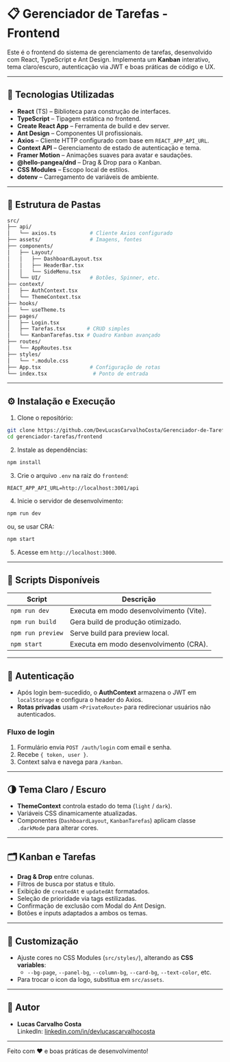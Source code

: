 # 📋 Gerenciador de Tarefas - Frontend

Este é o frontend do sistema de gerenciamento de tarefas, desenvolvido com React, TypeScript e Ant Design. Implementa um **Kanban** interativo, tema claro/escuro, autenticação via JWT e boas práticas de código e UX.

---

## 🚀 Tecnologias Utilizadas

- **React** (TS) – Biblioteca para construção de interfaces.
- **TypeScript** – Tipagem estática no frontend.
- **Create React App** – Ferramenta de build e dev server.
- **Ant Design** – Componentes UI profissionais.
- **Axios** – Cliente HTTP configurado com base em `REACT_APP_API_URL`.
- **Context API** – Gerenciamento de estado de autenticação e tema.
- **Framer Motion** – Animações suaves para avatar e saudações.
- **@hello-pangea/dnd** – Drag & Drop para o Kanban.
- **CSS Modules** – Escopo local de estilos.
- **dotenv** – Carregamento de variáveis de ambiente.

---

## 📁 Estrutura de Pastas

```bash
src/
├── api/
│   └── axios.ts           # Cliente Axios configurado
├── assets/                # Imagens, fontes
├── components/
│   ├── Layout/
│   │   ├── DashboardLayout.tsx
│   │   ├── HeaderBar.tsx
│   │   └── SideMenu.tsx
│   └── UI/                # Botões, Spinner, etc.
├── context/
│   ├── AuthContext.tsx
│   └── ThemeContext.tsx
├── hooks/
│   └── useTheme.ts
├── pages/
│   ├── Login.tsx
│   ├── Tarefas.tsx       # CRUD simples
│   └── KanbanTarefas.tsx # Quadro Kanban avançado
├── routes/
│   └── AppRoutes.tsx
├── styles/
│   └── *.module.css
├── App.tsx                # Configuração de rotas
└── index.tsx               # Ponto de entrada
```

---

## ⚙️ Instalação e Execução

1. Clone o repositório:

```bash
git clone https://github.com/DevLucasCarvalhoCosta/Gerenciador-de-Tarefas.git
cd gerenciador-tarefas/frontend
```

2. Instale as dependências:

```bash
npm install
```

3. Crie o arquivo `.env` na raiz do `frontend`:

```env
REACT_APP_API_URL=http://localhost:3001/api
```

4. Inicie o servidor de desenvolvimento:

```bash
npm run dev
```

ou, se usar CRA:

```bash
npm start
```

5. Acesse em `http://localhost:3000`.

---

## 🔧 Scripts Disponíveis

| Script             | Descrição                                  |
| ------------------ | ------------------------------------------ |
| `npm run dev`      | Executa em modo desenvolvimento (Vite).    |
| `npm run build`    | Gera build de produção otimizado.         |
| `npm run preview`  | Serve build para preview local.           |
| `npm start`        | Executa em modo desenvolvimento (CRA).     |

---

## 🔐 Autenticação

- Após login bem-sucedido, o **AuthContext** armazena o JWT em `localStorage` e configura o header do Axios.
- **Rotas privadas** usam `<PrivateRoute>` para redirecionar usuários não autenticados.

### Fluxo de login

1. Formulário envia `POST /auth/login` com email e senha.
2. Recebe `{ token, user }`.
3. Context salva e navega para `/kanban`.

---

## 🌗 Tema Claro / Escuro

- **ThemeContext** controla estado do tema (`light` / `dark`).
- Variáveis CSS dinamicamente atualizadas.
- Componentes (`DashboardLayout`, `KanbanTarefas`) aplicam classe `.darkMode` para alterar cores.

---

## 🗂️ Kanban e Tarefas

- **Drag & Drop** entre colunas.
- Filtros de busca por status e titulo.
- Exibição de `createdAt` e `updatedAt` formatados.
- Seleção de prioridade via tags estilizadas.
- Confirmação de exclusão com Modal do Ant Design.
- Botões e inputs adaptados a ambos os temas.

---

## 🎨 Customização

- Ajuste cores no CSS Modules (`src/styles/`), alterando as **CSS variables**:
  - `--bg-page`, `--panel-bg`, `--column-bg`, `--card-bg`, `--text-color`, etc.
- Para trocar o icon da logo, substitua em `src/assets`.

---

## 📌 Autor

- **Lucas Carvalho Costa**  
  LinkedIn: [linkedin.com/in/devlucascarvalhocosta](https://linkedin.com/in/devlucascarvalhocosta)

---

Feito com ❤️ e boas práticas de desenvolvimento!
